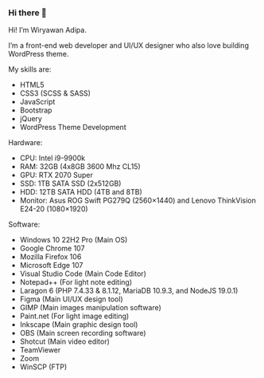 ### Hi there 👋

Hi! I’m Wiryawan Adipa.

I’m a front-end web developer and UI/UX designer who also love building WordPress theme.

My skills are:
- HTML5
- CSS3 (SCSS & SASS)
- JavaScript
- Bootstrap
- jQuery
- WordPress Theme Development

Hardware:
- CPU: Intel i9-9900k
- RAM: 32GB (4x8GB 3600 Mhz CL15)
- GPU: RTX 2070 Super
- SSD: 1TB SATA SSD (2x512GB)
- HDD: 12TB SATA HDD (4TB and 8TB)
- Monitor: Asus ROG Swift PG279Q (2560×1440) and Lenovo ThinkVision E24-20 (1080×1920)

Software:
- Windows 10 22H2 Pro (Main OS)
- Google Chrome 107
- Mozilla Firefox 106
- Microsoft Edge 107
- Visual Studio Code (Main Code Editor)
- Notepad++ (For light note editing)
- Laragon 6 (PHP 7.4.33 & 8.1.12, MariaDB 10.9.3, and NodeJS 19.0.1)
- Figma (Main UI/UX design tool)
- GIMP (Main images manipulation software)
- Paint.net (For light image editing)
- Inkscape (Main graphic design tool)
- OBS (Main screen recording software)
- Shotcut (Main video editor)
- TeamViewer
- Zoom
- WinSCP (FTP)

<!--
**wiryawanadipa/wiryawanadipa** is a ✨ _special_ ✨ repository because its `README.md` (this file) appears on your GitHub profile.

Here are some ideas to get you started:

- 🔭 I’m currently working on ...
- 🌱 I’m currently learning ...
- 👯 I’m looking to collaborate on ...
- 🤔 I’m looking for help with ...
- 💬 Ask me about ...
- 📫 How to reach me: ...
- 😄 Pronouns: ...
- ⚡ Fun fact: ...
-->
